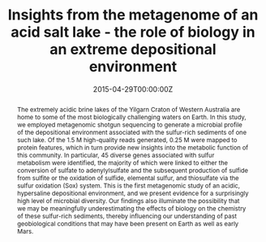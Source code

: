 ---
abstract: The extremely acidic brine lakes of the Yilgarn Craton of Western Australia are home to some of the most biologically challenging waters on Earth. In this study, we employed metagenomic shotgun sequencing to generate a microbial profile of the depositional environment associated with the sulfur-rich sediments of one such lake. Of the 1.5 M high-quality reads generated, 0.25 M were mapped to protein features, which in turn provide new insights into the metabolic function of this community. In particular, 45 diverse genes associated with sulfur metabolism were identified, the majority of which were linked to either the conversion of sulfate to adenylylsulfate and the subsequent production of sulfide from sulfite or the oxidation of sulfide, elemental sulfur, and thiosulfate via the sulfur oxidation (Sox) system. This is the first metagenomic study of an acidic, hypersaline depositional environment, and we present evidence for a surprisingly high level of microbial diversity. Our findings also illuminate the possibility that we may be meaningfully underestimating the effects of biology on the chemistry of these sulfur-rich sediments, thereby influencing our understanding of past geobiological conditions that may have been present on Earth as well as early Mars.
authors:
- Sarah S Johnson
- admin
- Bethany L Ehlmann
- Kathleen C Benison
date: "2015-04-29T00:00:00Z"
doi: "10.1371/journal.pone.0122869"
featured: false
image:
  caption: ""
  focal_point: ""
  preview_only: false
projects: []
publication: '*PLOS ONE, 10*(4)'
publication_short: ""
publication_types:
- "2"
publishDate: "2015-04-29T00:00:00Z"
slides: ""
summary: Shotgun metagenomic sequencing gives biological insights into an extreme environment similar to the Martian surface.
tags:
- metagenomics
title: Insights from the metagenome of an acid salt lake - the role of biology in an extreme depositional environment
url_code: ""
url_dataset: ""
url_pdf: "files/Johnson_PLOSONE_2015.pdf"
url_poster: ""
url_project: ""
url_slides: ""
url_source: ""
url_video: ""
---